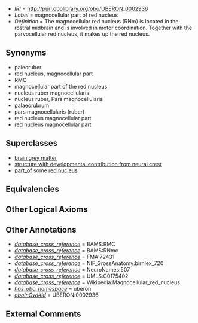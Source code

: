 * *IRI* = http://purl.obolibrary.org/obo/UBERON_0002936
 * *Label* = magnocellular part of red nucleus
 * *Definition* = The magnocellular red nucleus (RNm) is located in the rostral midbrain and is involved in motor coordination. Together with the parvocellular red nucleus, it makes up the red nucleus.

## Synonyms

 * paleoruber
 * red nucleus, magnocellular part
 * RMC
 * magnocellular part of the red nucleus
 * nucleus ruber magnocellularis
 * nucleus ruber, Pars magnocellularis
 * palaeorubrum
 * pars magnocellularis (ruber)
 * red nucleus magnocellular part
 * red nucleus magnocellular part

## Superclasses

 * [brain grey matter](../../UBERON/28/UBERON_0003528.md)
 * [structure with developmental contribution from neural crest](../../UBERON/14/UBERON_0010314.md)
 * [part_of](../../BFO/50/BFO_0000050.md) some [red nucleus](../../UBERON/47/UBERON_0001947.md)

## Equivalencies


## Other Logical Axioms


## Other Annotations

 * *[database_cross_reference](../../ef/oboInOwl#hasDbXref.md)* = BAMS:RMC
 * *[database_cross_reference](../../ef/oboInOwl#hasDbXref.md)* = BAMS:RNmc
 * *[database_cross_reference](../../ef/oboInOwl#hasDbXref.md)* = FMA:72431
 * *[database_cross_reference](../../ef/oboInOwl#hasDbXref.md)* = NIF_GrossAnatomy:birnlex_720
 * *[database_cross_reference](../../ef/oboInOwl#hasDbXref.md)* = NeuroNames:507
 * *[database_cross_reference](../../ef/oboInOwl#hasDbXref.md)* = UMLS:C0175402
 * *[database_cross_reference](../../ef/oboInOwl#hasDbXref.md)* = Wikipedia:Magnocellular_red_nucleus
 * *[has_obo_namespace](../../ce/oboInOwl#hasOBONamespace.md)* = uberon
 * *[oboInOwl#id](../../id/oboInOwl#id.md)* = UBERON:0002936

## External Comments

